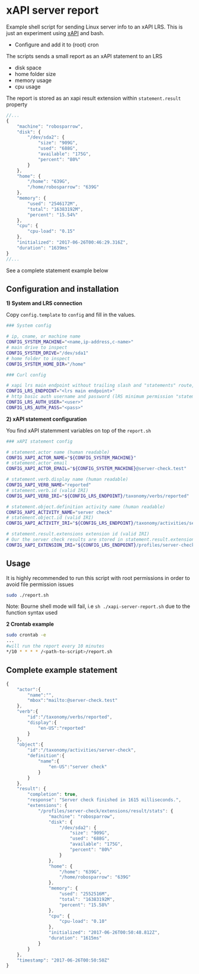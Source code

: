 # xAPI server report

Example shell script for sending Linux server info to an xAPI LRS. This is just an experiment using [xAPI](https://github.com/adlnet/xAPI-Spec/blob/master/xAPI-About.md#partone) and bash.

 * Configure and add it to (root) cron


The scripts sends a small report as an xAPI statement to an LRS

 * disk space
 * home folder size
 * memory usage
 * cpu usage

The report is stored as an xapi result extension within `statement.result` property

```javascript
//...
{
    "machine": "robosparrow",
    "disk": {
        "/dev/sda2": {
            "size": "909G",
            "used": "688G",
            "available": "175G",
            "percent": "80%"
        }
    },
    "home": {
        "/home": "639G",
        "/home/robosparrow": "639G"
    },
    "memory": {
        "used": "2546172M",
        "total": "16383192M",
        "percent": "15.54%"
    },
    "cpu": {
        "cpu-load": "0.15"
    },
    "initialized": "2017-06-26T00:46:29.316Z",
    "duration": "1639ms"
}
//...
```
See a complete statement example below

## Configuration and installation

**1) System and LRS connection**

Copy `config.template` to `config` and fill in the values.

```bash
### System config

# ip, cname, or machine name
CONFIG_SYSTEM_MACHINE="<name,ip-address,c-name>"
# main drive to inspect
CONFIG_SYSTEM_DRIVE="/dev/sda1"
# home folder to inspect
CONFIG_SYSTEM_HOME_DIR="/home"

### Curl config

# xapi lrs main endpoint without trailing slash and "statements" route, example "http://my-lrs.com/xapi"
CONFIG_LRS_ENDPOINT="<lrs main endpoint>"
# http basic auth username and password (lRS minimum permission "statements/write")
CONFIG_LRS_AUTH_USER="<user>"
CONFIG_LRS_AUTH_PASS="<pass>"
```

**2) xAPI statement configuration**

You find xAPI statemment variables on top of the `report.sh`

```bash
### xAPI statement config

# statement.actor name (human readable)
CONFIG_XAPI_ACTOR_NAME="${CONFIG_SYSTEM_MACHINE}"
# statement.actor email
CONFIG_XAPI_ACTOR_EMAIL="${CONFIG_SYSTEM_MACHINE}@server-check.test"

# statement.verb.display name (human readable)
CONFIG_XAPI_VERB_NAME="reported"
# statement.verb.id (valid IRI)
CONFIG_XAPI_VERB_IRI="${CONFIG_LRS_ENDPOINT}/taxonomy/verbs/reported"

# statement.object.definition activity name (human readable)
CONFIG_XAPI_ACTIVITY_NAME="server check"
# statement.object.id (valid IRI)
CONFIG_XAPI_ACTIVITY_IRI="${CONFIG_LRS_ENDPOINT}/taxonomy/activities/server-check"

# statement.result.extensions extension id (valid IRI)
# Our the server check results are stored in statement.result.extensions[id]
CONFIG_XAPI_EXTENSION_IRI="${CONFIG_LRS_ENDPOINT}/profiles/server-check/extensions/result/stats"
```

## Usage

It is highly recommended to run this script with root permissions in order to avoid file permission issues

```bash
sudo ./report.sh

```

Note: Bourne shell mode will fail, i.e `sh ./xapi-server-report.sh` due to the function syntax used


**2 Crontab example**

```bash
sudo crontab -e
...
#will run the report every 10 minutes
*/10 * * * * /<path-to-script>/report.sh
```

## Complete example statement


```javascript
{
    "actor":{
        "name":"",
        "mbox":"mailto:@server-check.test"
    },
    "verb":{
        "id":"/taxonomy/verbs/reported",
        "display":{
            "en-US":"reported"
        }
    },
    "object":{
        "id":"/taxonomy/activities/server-check",
        "definition":{
            "name":{
                "en-US":"server check"
            }
        }
    },
    "result": {
        "completion": true,
        "response": "Server check finished in 1615 milliseconds.",
        "extensions": {
            "/profiles/server-check/extensions/result/stats": {
                "machine": "robosparrow",
                "disk": {
                    "/dev/sda2": {
                        "size": "909G",
                        "used": "688G",
                        "available": "175G",
                        "percent": "80%"
                    }
                },
                "home": {
                    "/home": "639G",
                    "/home/robosparrow": "639G"
                },
                "memory": {
                    "used": "2552516M",
                    "total": "16383192M",
                    "percent": "15.58%"
                },
                "cpu": {
                    "cpu-load": "0.10"
                },
                "initialized": "2017-06-26T00:50:48.812Z",
                "duration": "1615ms"
            }
        }
    },
    "timestamp": "2017-06-26T00:50:50Z"
}
```
